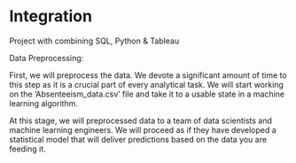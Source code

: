 # Integration
Project with combining SQL, Python &amp; Tableau

Data Preprocessing:

First, we will preprocess the data. We devote a significant amount of time to this step as it is a crucial part of every analytical task.
We will start working on the ‘Absenteeism_data.csv’ file and take it to a usable state in a machine learning algorithm.
 

At this stage, we will preprocessed data to a team of data scientists and machine learning engineers. We will proceed as if they have developed a statistical model that will deliver predictions based on the data you are feeding it.

